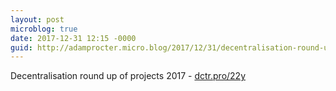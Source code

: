 ```yaml
---
layout: post
microblog: true
date: 2017-12-31 12:15 -0000
guid: http://adamprocter.micro.blog/2017/12/31/decentralisation-round-up.html
---
```

Decentralisation round up of projects 2017 - [dctr.pro/22y](http://dctr.pro/22y)
